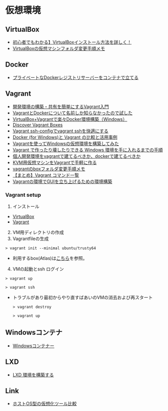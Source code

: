 
# 仮想環境


## VirtualBox

* [初心者でもわかる】VirtualBoxインストール方法を詳しく！](https://eng-entrance.com/virtualbox-install)
* [VirtualBoxの仮想マシンフォルダ変更手順メモ]( https://qiita.com/sugard12/items/8b4f420b3afed79fe003)

## Docker

* [プライベートなDockerレジストリサーバーをコンテナで立てる](https://qiita.com/rsakao/items/617f54579278173d3c20)

## Vagrant

* [開発環境の構築・共有を簡単にするVagrant入門](https://thinkit.co.jp/story/2015/03/19/5740)
* [VagrantとDockerについて名前しか知らなかったので試した](https://qiita.com/hidekuro/items/fc12344d36d996198e96)
* [VirtualBox+Vagrantで楽々Docker環境構築（Windows）](https://qiita.com/mikoski01/items/7ed36ac9e402658bb93e)
* [Discover Vagrant Boxes](https://app.vagrantup.com/boxes/search)
* [Vagrant ssh-configでvagrant sshを快適にする](https://qiita.com/Sanche/items/43d615beef05cd9417e2)
* [Docker (for Windows)と Vagrant の比較と活用事例](https://qiita.com/yoshiwatanabe/items/a42af12a0043faed1a5e)
* [Vagrantを使ってWindowsの仮想環境を構築してみた](https://curecode.jp/tech/vagrant_with_windows_guests/)
* [Vagrant で作ったり壊したりできる Windows 環境を手に入れるまでの手順](tech.nitoyon.com/ja/blog/2014/02/20/vagrant-win-guest/)
* [個人開発環境をvagrantで建てるべきか、dockerで建てるべきか](https://qiita.com/hirohero/items/1eaa22b7f87eb66b2f2d)
* [KVM用仮想マシンをVagrantで手軽に作る](https://knowledge.sakura.ad.jp/2535/)
* [vagrantのboxフォルダ変更手順メモ](https://qiita.com/sugard12/items/85b2e70c87a354675a0e)
* [【まとめ】Vagrant コマンド一覧]( https://qiita.com/oreo3@github/items/4054a4120ccc249676d9)
* [Vagrantの環境でGUIを立ち上げるための環境構築](http://msyksphinz.hatenablog.com/entry/2015/11/24/020000)

### Vagrant setup

1. インストール
 * [VirtualBox](https://www.virtualbox.org/)
 * [Vagrant](https://www.vagrantup.com/)
2. VM用ディレクトリの作成
3. Vagrantfileの生成
  ```
  > vagrant init --minimal ubuntu/trusty64
  ```
  * 利用するbox(Atlas)は[こちら](https://app.vagrantup.com/boxes/search)を参照。
4. VMの起動とssh ログイン
  ```
  > vagrant up

  > vagrant ssh
  ```

* トラブルがあり最初からやり直すばあいのVMの消去および再スタート

  ```
  > vagrant destroy

  > vagrant up
  ```

## Windowsコンテナ

* [Windowsコンテナー](https://docs.microsoft.com/ja-jp/virtualization/windowscontainers/about/)

## LXD

* [LXD 環境を構築する](https://qiita.com/nakaniko/items/ce3d8e4873ab9ddfcff2)

## Link

* [ホストOS型の仮想化ツール比較](https://qiita.com/heignamerican/items/58599220b5111bf5488d)